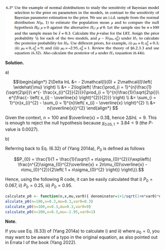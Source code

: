 <p>
  <img src=img/6.3-P.png>
</p>

**Solution.**

a\)

$$\begin{align*}
2\Delta lnL &= - 2\mathcal{l}(0) + 2\mathcal{l}\left( \widehat{\mu} \right) \\
&= - 2\log\left( \frac{\prod_{i = 1}^{n}\frac{1}{\sqrt{2\pi}}\ e^{- \frac{x_{i}^{2}}{2}}}{\prod_{i = 1}^{n}\frac{1}{\sqrt{2\pi}}\ e^{\frac{- \left( x_{i} - \overline{x} \right)^{2}}{2}}} \right) \\
&= \sum_{i = 1}^{n}x_{i}^{2} - \sum_{i = 1}^{n}\left( x_{i} - \overline{x} \right)^{2} \\
&= n{\overline{x}}^{2}
\end{align*}
$$

Given the context, $n = 100$ and $\overline{x} = 0.3$, hence
$2\Delta lnL = 9$. This is enough to reject the null hypothesis because
$\chi_{0.05,1} = 3.84 < 9$ (the *P*-value is 0.0027).

b\)

Referring back to Eq. (6.32) of (Yang 2014a), $P_{0}$ is defined as
follows

$$P_{0} = \frac{1}{1 + \frac{1}{\sqrt{1 + n\sigma_{0}^{2}}}\exp\left\{ \frac{n^{2}\sigma_{0}^{2}\overline{x} + 2n\mu_{0}\overline{x} - n\mu_{0}^{2}}{2\left( 1 + n\sigma_{0}^{2} \right)} \right\}}.$$

Hence, using the following R code, it can be easily calculated that i)
$P_{0} = 0.067$, ii) $P_{0} = 0.25$, iii) $P_{0} = 0.95$.

```R
calculate_p0 <- function(n,x,mu,var0){ denominator=1+1/sqrt(1+n*var0)*exp( (n^2*var0*x^2 + 2*n*mu*x - n*mu^2)/(2+2*n*var0) );   1/denominator}
alculate_p0(n=100,x=0.3,mu=0.3,var0=0.3)
calculate_p0(n=100,x=0.3,mu=0.3,var0=9)
calculate_p0(n=100,x=0.3,mu=-2.95,var0=1)
```

**Note.**

If you use Eq. (6.33) of (Yang 2014a) to calculate i) and ii) where
$\mu_{0} = 0$, you may want to be aware of a typo in the original
equation, as also pointed out in Errata I of the book (Yang 2022).
